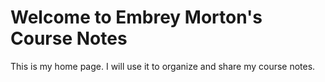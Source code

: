 # Welcome to Embrey Morton's Course Notes

This is my home page. I will use it to organize and share my course notes.
